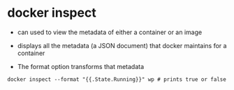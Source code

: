 # docker inspect

- can used to view the metadata of either a container or an image

- displays all the metadata (a JSON document) that docker maintains for a container

- The format option transforms that metadata

```shell
docker inspect --format "{{.State.Running}}" wp # prints true or false
```
